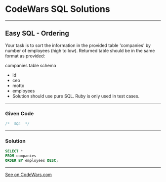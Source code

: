 # CodeWars SQL Solutions

---

## Easy SQL - Ordering


Your task is to sort the information in the provided table 'companies' by number of employees (high to low). Returned table should be in the same format as provided:

companies table schema

* id
* ceo
* motto
* employees
* Solution should use pure SQL. Ruby is only used in test cases.

---

### Given Code


```sql
/*  SQL  */
```

---

### Solution


```sql
SELECT *
FROM companies
ORDER BY employees DESC;
```

---


[See on CodeWars.com](https://www.codewars.com/kata/593ed37c93350098d600001d)

